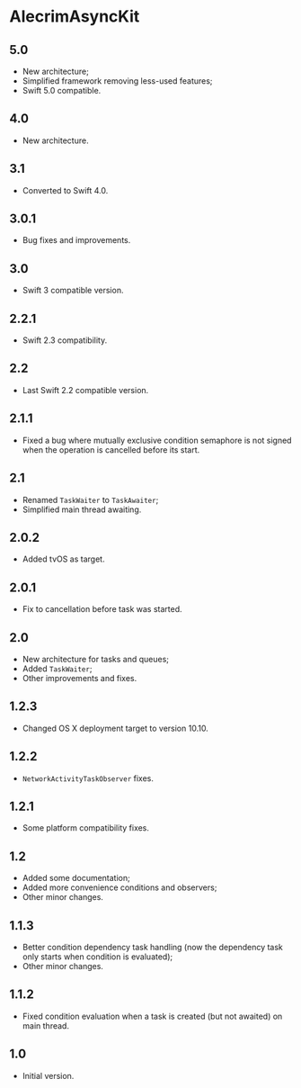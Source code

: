 # AlecrimAsyncKit

## 5.0
- New architecture;
- Simplified framework removing less-used features;
- Swift 5.0 compatible.

## 4.0
- New architecture.

## 3.1
- Converted to Swift 4.0.

## 3.0.1
- Bug fixes and improvements.

## 3.0
- Swift 3 compatible version.

## 2.2.1
- Swift 2.3 compatibility.

## 2.2
- Last Swift 2.2 compatible version.

## 2.1.1
- Fixed a bug where mutually exclusive condition semaphore is not signed when the operation is cancelled before its start.

## 2.1
- Renamed `TaskWaiter` to `TaskAwaiter`;
- Simplified main thread awaiting.

## 2.0.2
- Added tvOS as target.

## 2.0.1
- Fix to cancellation before task was started.

## 2.0
- New architecture for tasks and queues;
- Added `TaskWaiter`;
- Other improvements and fixes.

## 1.2.3
- Changed OS X deployment target to version 10.10.

## 1.2.2
- `NetworkActivityTaskObserver` fixes.

## 1.2.1
- Some platform compatibility fixes.

## 1.2
- Added some documentation;
- Added more convenience conditions and observers;
- Other minor changes.

## 1.1.3
- Better condition dependency task handling (now the dependency task only starts when condition is evaluated);
- Other minor changes.

## 1.1.2
- Fixed condition evaluation when a task is created (but not awaited) on main thread.

## 1.0
- Initial version.
